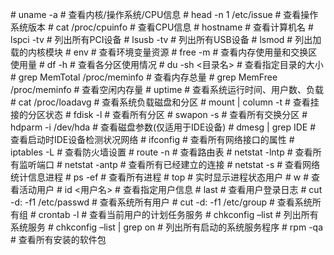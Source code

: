 \# uname -a # 查看内核/操作系统/CPU信息
\# head -n 1 /etc/issue # 查看操作系统版本
\# cat /proc/cpuinfo # 查看CPU信息
\# hostname # 查看计算机名
\# lspci -tv # 列出所有PCI设备
\# lsusb -tv # 列出所有USB设备
\# lsmod # 列出加载的内核模块
\# env # 查看环境变量资源
\# free -m # 查看内存使用量和交换区使用量
\# df -h # 查看各分区使用情况
\# du -sh <目录名> # 查看指定目录的大小
\# grep MemTotal /proc/meminfo # 查看内存总量
\# grep MemFree /proc/meminfo # 查看空闲内存量
\# uptime # 查看系统运行时间、用户数、负载
\# cat /proc/loadavg # 查看系统负载磁盘和分区
\# mount | column -t # 查看挂接的分区状态
\# fdisk -l # 查看所有分区
\# swapon -s # 查看所有交换分区
\# hdparm -i /dev/hda # 查看磁盘参数(仅适用于IDE设备)
\# dmesg | grep IDE # 查看启动时IDE设备检测状况网络
\# ifconfig # 查看所有网络接口的属性
\# iptables -L # 查看防火墙设置
\# route -n # 查看路由表
\# netstat -lntp # 查看所有监听端口
\# netstat -antp # 查看所有已经建立的连接
\# netstat -s # 查看网络统计信息进程
\# ps -ef # 查看所有进程
\# top # 实时显示进程状态用户
\# w # 查看活动用户
\# id <用户名> # 查看指定用户信息
\# last # 查看用户登录日志
\# cut -d: -f1 /etc/passwd # 查看系统所有用户
\# cut -d: -f1 /etc/group # 查看系统所有组
\# crontab -l # 查看当前用户的计划任务服务
\# chkconfig –list # 列出所有系统服务
\# chkconfig –list | grep on # 列出所有启动的系统服务程序
\# rpm -qa # 查看所有安装的软件包